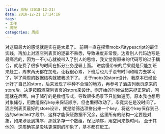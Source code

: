 ```yaml
---
title: 周报（2018-12-21）
date: 2018-12-21 17:24:16
tags:
- 工作
- 周报
categories: 周报
---
```

对这周最大的感觉就是实在是太累了。
前期一直在探索mobx和typescript的最佳实践，再加上对酒店列表页的逻辑不熟悉，导致进度非常慢。边看别人代码边写是最痛苦的，因为一不小心就被带入了别人的思维，我又觉得原来的代码写的过于耦合，就花费了很多的时间在拆分业务逻辑上面。
进度慢带来的后果就是只能加班来赶工，周末两天都在加班，让我很心累，下班后也几乎没有时间和精力去学习了，学了两周的数据结构就被我抛下了。
关于mobx的store设计，我原本已经设计好了自己的store，后来发现了种种不合理的地方，再参考了酒店列表页原来的store后，决定按照酒店列表页的store来设计。刚开始的时候做起来挺正常的，问题就在后面，由于储存的是数组形式，导致很多场景下只能做遍历，原本我也想用对象储存，用数组保存key来保证顺序，但也懒得改动了，毕竟实在是没时间了。
酒店列表页最好的store设计，就是给筛选项拼出来一个key，将这个key保存到已选的selected字段中，这样才能保证数据不冗余，这里所有的结构一定要是对象，如果涉及到排序，那就多存一个数组，保证顺序，用空间来换时间。
至于其他的，这周确实是没啥更深刻的印象了，基本都在赶工。